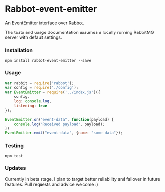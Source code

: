 # Rabbot-event-emitter

An EventEmitter interface over [Rabbot](https://github.com/arobson/rabbot).

The tests and usage documentation assumes a locally running RabbitMQ server with default settings.

### Installation
```
npm install rabbot-event-emitter --save
```

### Usage
```js
var rabbit = require('rabbot');
var config = require('./config');
var EventEmitter = require('../index.js')({
    config, 
    log: console.log, 
    listening: true
});

EventEmitter.on("event-data", function(payload) {
    console.log("Received payload", payload);
})
EventEmitter.emit("event-data", {name: "some data"});
```

### Testing
```
npm test
```

### Updates
Currently in beta stage. I plan to target better reliability and failover in future features. Pull requests and advice welcome :)
